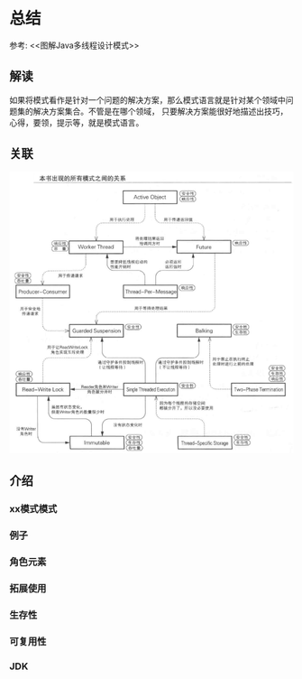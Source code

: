 # 总结

参考: <<图解Java多线程设计模式>>

## 解读

如果将模式看作是针对一个问题的解决方案，那么模式语言就是针对某个领域中问题集的解决方案集合。不管是在哪个领域，
只要解决方案能很好地描述出技巧，心得，要领，提示等，就是模式语言。

## 关联

![img_1.png](img_1.png)

## 介绍

### xx模式模式

### 例子

### 角色元素

### 拓展使用

### 生存性

### 可复用性

### JDK